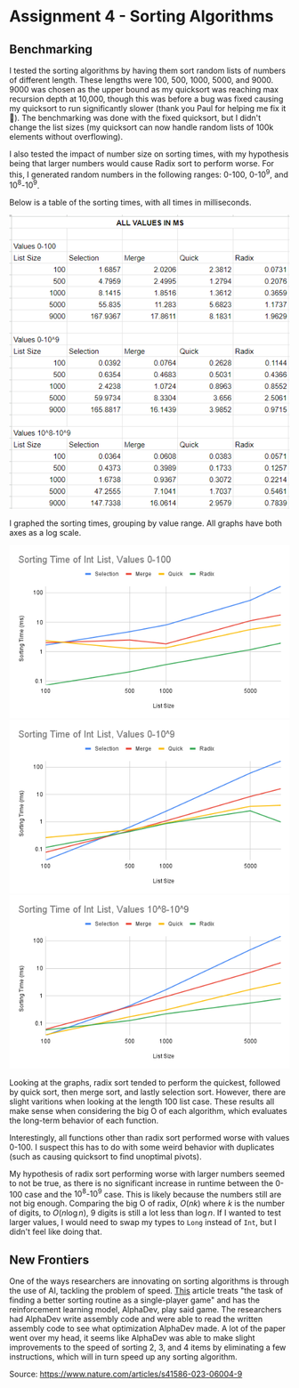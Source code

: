 # Assignment 4 - Sorting Algorithms

## Benchmarking

I tested the sorting algorithms by having them sort random lists of numbers of different length. These lengths were 100, 500, 1000, 5000, and 9000. 9000 was chosen as the upper bound as my quicksort was reaching max recursion depth at 10,000, though this was before a bug was fixed causing my quicksort to run significantly slower (thank you Paul for helping me fix it 🙏). The benchmarking was done with the fixed quicksort, but I didn't change the list sizes (my quicksort can now handle random lists of 100k elements without overflowing).

I also tested the impact of number size on sorting times, with my hypothesis being that larger numbers would cause Radix sort to perform worse. For this, I generated random numbers in the following ranges: 0-100, 0-$10^9$, and $10^8$-$10^9$.

Below is a table of the sorting times, with all times in milliseconds.

![](img/Benchmarking%20Table.png)

I graphed the sorting times, grouping by value range. All graphs have both axes as a log scale.

![](img/Sorting%20Time%20of%20Int%20List,%20Values%200-100.png)
![](img/Sorting%20Time%20of%20Int%20List,%20Values%200-10^9.png)
![](img/Sorting%20Time%20of%20Int%20List,%20Values%2010^8-10^9.png)

Looking at the graphs, radix sort tended to perform the quickest, followed by quick sort, then merge sort, and lastly selection sort. However, there are slight varitions when looking at the length 100 list case. These results all make sense when considering the big O of each algorithm, which evaluates the long-term behavior of each function.

Interestingly, all functions other than radix sort performed worse with values 0-100. I suspect this has to do with some weird behavior with duplicates (such as causing quicksort to find unoptimal pivots).

My hypothesis of radix sort performing worse with larger numbers seemed to not be true, as there is no significant increase in runtime between the 0-100 case and the $10^8$-$10^9$ case. This is likely because the numbers still are not big enough. Comparing the big O of radix, $O(nk)$ where $k$ is the number of digits, to $O(n\log n)$, 9 digits is still a lot less than $\log n$. If I wanted to test larger values, I would need to swap my types to `Long` instead of `Int`, but I didn't feel like doing that.

## New Frontiers

One of the ways researchers are innovating on sorting algorithms is through the use of AI, tackling the problem of speed. [This](https://www.nature.com/articles/s41586-023-06004-9) article treats "the task of finding a better sorting routine as a single-player game" and has the reinforcement learning model, AlphaDev, play said game. The researchers had AlphaDev write assembly code and were able to read the written assembly code to see what optimization AlphaDev made. A lot of the paper went over my head, it seems like AlphaDev was able to make slight improvements to the speed of sorting 2, 3, and 4 items by eliminating a few instructions, which will in turn speed up any sorting algorithm.

Source: https://www.nature.com/articles/s41586-023-06004-9

